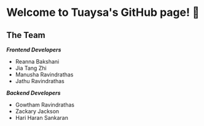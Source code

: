 # Welcome to Tuaysa's GitHub page! 🧙

## The Team ##

***Frontend Developers***
- Reanna Bakshani
- Jia Tang Zhi
- Manusha Ravindrathas
- Jathu Ravindrathas

***Backend Developers***
- Gowtham Ravindrathas
- Zackary Jackson
- Hari Haran Sankaran

